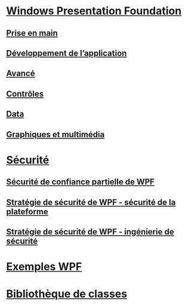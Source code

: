 # [Windows Presentation Foundation](index.md)
## [Prise en main](getting-started/)
## [Développement de l’application](app-development/)
## [Avancé](advanced/)
## [Contrôles](controls/)
## [Data](data/)
## [Graphiques et multimédia](graphics-multimedia/)
# [Sécurité](security-wpf.md)
## [Sécurité de confiance partielle de WPF](wpf-partial-trust-security.md)
## [Stratégie de sécurité de WPF - sécurité de la plateforme](wpf-security-strategy-platform-security.md)
## [Stratégie de sécurité de WPF - ingénierie de sécurité](wpf-security-strategy-security-engineering.md)
# [Exemples WPF](wpf-samples.md)
# [Bibliothèque de classes](class-library-wpf.md)

